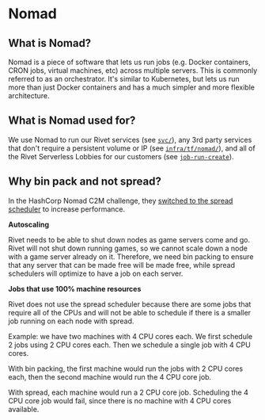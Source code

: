 # Nomad

## What is Nomad?

Nomad is a piece of software that lets us run jobs (e.g. Docker containers, CRON jobs, virtual machines, etc) across multiple servers. This is commonly referred to as an orchestrator. It's similar to Kubernetes, but lets us run more than just Docker containers and has a much simpler and more flexible architecture.

## What is Nomad used for?

We use Nomad to run our Rivet services (see [`svc/`](../../../svc)), any 3rd party services that don't require a persistent volume or IP (see [`infra/tf/nomad/`](../../../infra/tf)), and all of the Rivet Serverless Lobbies for our customers (see [`job-run-create`](../../../svc/pkg/job-run/worker/src/workers/create/mod.rs)).

## Why bin pack and not spread?

In the HashCorp Nomad C2M challenge, they [switched to the spread scheduler](https://www.hashicorp.com/c2m) to increase performance.

**Autoscaling**

Rivet needs to be able to shut down nodes as game servers come and go. Rivet will not shut down running games, so we cannot scale down a node with a game server already on it. Therefore, we need bin packing to ensure that any server that can be made free will be made free, while spread schedulers will optimize to have a job on each server.

**Jobs that use 100% machine resources**

Rivet does not use the spread scheduler because there are some jobs that require all of the CPUs and will not be able to schedule if there is a smaller job running on each node with spread.

Example: we have two machines with 4 CPU cores each. We first schedule 2 jobs using 2 CPU cores each. Then we schedule a single job with 4 CPU cores.

With bin packing, the first machine would run the jobs with 2 CPU cores each, then the second machine would run the 4 CPU core job.

With spread, each machine would run a 2 CPU core job. Scheduling the 4 CPU core job would fail, since there is no machine with 4 CPU cores available.
